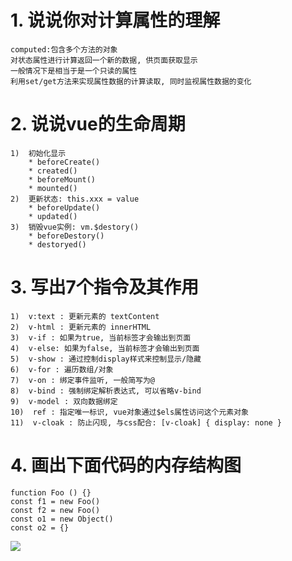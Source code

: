 # 1. 说说你对计算属性的理解
	computed:包含多个方法的对象
	对状态属性进行计算返回一个新的数据, 供页面获取显示
	一般情况下是相当于是一个只读的属性
	利用set/get方法来实现属性数据的计算读取, 同时监视属性数据的变化
# 2. 说说vue的生命周期
	1)	初始化显示
	    * beforeCreate()
	    * created()
	    * beforeMount()
	    * mounted()
	2)	更新状态: this.xxx = value
	    * beforeUpdate()
	    * updated()
	3)	销毁vue实例: vm.$destory()
	    * beforeDestory()
	    * destoryed()

# 3. 写出7个指令及其作用
	1)	v:text : 更新元素的 textContent
	2)	v-html : 更新元素的 innerHTML
	3)	v-if : 如果为true, 当前标签才会输出到页面
	4)	v-else: 如果为false, 当前标签才会输出到页面
	5)	v-show : 通过控制display样式来控制显示/隐藏
	6)	v-for : 遍历数组/对象
	7)	v-on : 绑定事件监听, 一般简写为@
	8)	v-bind : 强制绑定解析表达式, 可以省略v-bind
	9)	v-model : 双向数据绑定
	10)	 ref : 指定唯一标识, vue对象通过$els属性访问这个元素对象
	11)	 v-cloak : 防止闪现, 与css配合: [v-cloak] { display: none }
# 4. 画出下面代码的内存结构图
	function Foo () {}
	const f1 = new Foo()
	const f2 = new Foo()
	const o1 = new Object()
	const o2 = {}

![](https://i.imgur.com/E3Gja4M.jpg)
